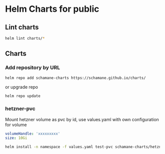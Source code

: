 # Helm Charts for public


## Lint charts

```bash
helm lint charts/*
```


## Charts

### Add repository by URL

```bash
helm repo add schamane-charts https://schamane.github.io/charts/
```

or upgrade repo

```bash
helm repo update
```


### hetzner-pvc

Mount hetzner volume as pvc by id, use values.yaml with own configuration for volume

```yaml
volumeHandle: 'xxxxxxxxx'
size: 10Gi
```

```bash
helm install -n namespace -f values.yaml test-pvc schamane-charts/hetzner-pvc
```

